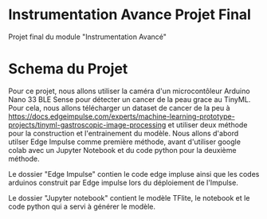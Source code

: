 # Instrumentation Avance Projet Final
 Projet final du module "Instrumentation Avancé"

# Schema du Projet
Pour ce projet, nous allons utiliser la caméra d'un microcontôleur Arduino Nano 33 BLE Sense pour détecter un cancer de la peau grace au TinyML.
Pour cela, nous allons télécharger un dataset de cancer de la peu à https://docs.edgeimpulse.com/experts/machine-learning-prototype-projects/tinyml-gastroscopic-image-processing et utiliser deux méthode pour la construction et l'entrainement du modèle.
Nous allons d'abord utilser Edge Impulse comme première méthode, avant d'utiliser google colab avec un Jupyter Notebook et du code python pour la deuxième méthode.

Le dossier "Edge Impulse" contien le code edge impluse ainsi que les codes arduinos construit par Edge impulse lors du déploiement de l'Impulse.

Le dossier "Jupyter notebook" contient le modèle TFlite, le notebook et le code python qui a servi à générer le modèle.
